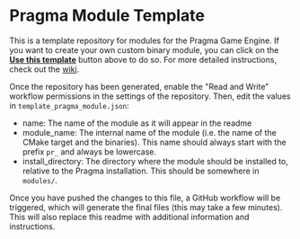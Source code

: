 # Pragma Module Template

This is a template repository for modules for the Pragma Game Engine. If you want to create your own custom binary module, you can click on the [**Use this template**](https://github.com/Silverlan/pr_module_template/generate) button above to do so. For more detailed instructions, check out the [wiki](https://wiki.pragma-engine.com/books/pragma-engine/page/binary-modules#bkmrk-custom-modules).

Once the repository has been generated, enable the "Read and Write" workflow permissions in the settings of the repository. Then, edit the values in `template_pragma_module.json`:
* name: The name of the module as it will appear in the readme
* module_name: The internal name of the module (i.e. the name of the CMake target and the binaries). This name should always start with the prefix `pr_` and always be lowercase.
* install_directory: The directory where the module should be installed to, relative to the Pragma installation. This should be somewhere in `modules/`.

Once you have pushed the changes to this file, a GitHub workflow will be triggered, which will generate the final files (this may take a few minutes). This will also replace this readme with additional information and instructions.
